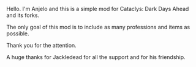 Hello. I'm Anjelo and this is a simple mod for Cataclys: Dark Days Ahead and its forks.

The only goal of this mod is to include as many professions and items as possible.

Thank you for the attention.

A huge thanks for Jackledead for all the support and for his friendship.

